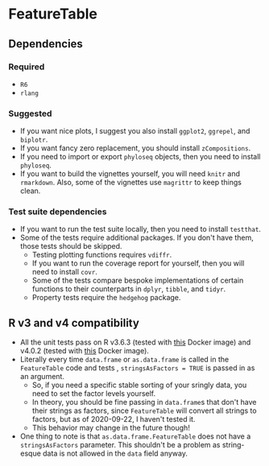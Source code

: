 # FeatureTable

## Dependencies

### Required

- `R6`
- `rlang`

### Suggested

- If you want nice plots, I suggest you also install `ggplot2`, `ggrepel`, and `biplotr`.
- If you want fancy zero replacement, you should install `zCompositions`.
- If you need to import or export `phyloseq` objects, then you need to install `phyloseq`.
- If you want to build the vignettes yourself, you will need `knitr` and `rmarkdown`.  Also, some of the vignettes use `magrittr` to keep things clean.

### Test suite dependencies

- If you want to run the test suite locally, then you need to install `testthat`.
- Some of the tests require additional packages.  If you don't have them, those tests should be skipped.
  - Testing plotting functions requires `vdiffr`.
  - If you want to run the coverage report for yourself, then you will need to install `covr`.  
  - Some of the tests compare bespoke implementations of certain functions to their counterparts in `dplyr`, `tibble`, and `tidyr`.
  - Property tests require the `hedgehog` package.
  
## R v3 and v4 compatibility

- All the unit tests pass on R v3.6.3 (tested with [this](https://hub.docker.com/layers/mooreryan/featuretable_dev/v1--rocker-verse-3.6.3/images/sha256-e67882750a5abadcefe7fb7107ad4dbc924a2014f199a96abdd48c97172131f8?context=repo) Docker image) and v4.0.2 (tested with [this](https://hub.docker.com/layers/mooreryan/featuretable_dev/v1--rocker-verse-4.0.2/images/sha256-08a916b6bda371ffa8571286373a523dc46d14db9129701cc7a1d75d0c209cd6?context=repo) Docker image).
- Literally every time `data.frame` or `as.data.frame` is called in the `FeatureTable` code and tests , `stringsAsFactors = TRUE` is passed in as an argument.  
  - So, if you need a specific stable sorting of your sringly data, you need to set the factor levels yourself.
  - In theory, you should be fine passing in `data.frame`s that don't have their strings as factors, since `FeatureTable` will convert all strings to factors, but as of 2020-09-22, I haven't tested it.
  - This behavior may change in the future though!
- One thing to note is that `as.data.frame.FeatureTable` does not have a `stringsAsFactors` parameter.  This shouldn't be a problem as string-esque data is not allowed in the `data` field anyway.
